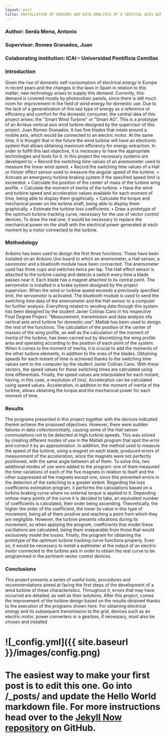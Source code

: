 ```yaml
---
layout: post
title: INSTALLATION OF SENSORS AND DATA ANALYSIS OF A VERTICAL AXIS WIND TURBINE FOR DOMESTIC USE
---
```

### Author: Serda Mena, Antonio
### Supervisor: Romeo Granados, Juan
### Colaborating institution: ICAI – Universidad Pontificia Comillas

### Introduction
Given the rise of domestic self-consumption of electrical energy in Europe in recent years and the changes in the laws in Spain in relation to this matter, new technology arises to supply this demand. Currently, this demand is covered mostly by photovoltaic panels, since there is still much room for improvement in the field of wind energy for domestic use.
Due to the lack of a generalization of this last type of energy as a reference of efficiency and comfort for the domestic consumer, the central idea of this project arises: the "Smart Wind Turbine" or "Smart AG". This is a prototype of an Arrieus vertical axis wind turbine designed by the supervisor of this project: Juan Romeo Granados. It has five blades that rotate around a mobile axis, which would be connected to an electric motor. At the same time, it is thought that in the future the wind turbine will have an electronic system that allows obtaining maximum efficiency for energy extraction.
In order to fulfill this last objective, it is necessary to have the appropriate technologies and tools for it. In this project the necessary systems are developed to:
• Record the switching time values of an anemometer used to measure the linear wind speed.
• Record the switching time values of a Hall or Holzer effect sensor used to measure the angular speed of the turbine.
• Activate an emergency turbine braking system if the specified speed limit is exceeded.
• Calculate the position of the center of mass of the turbine wing profile.
• Calculate the moment of inertia of the turbine.
• Have the wind and turbine speed and acceleration values available for each moment of time, being able to display them graphically.
• Calculate the torque and mechanical power on the turbine shaft, being able to display them graphically.
• Estimate the turbine loss coefficients.
• Draw a prototype of the optimum turbine tracking curve, necessary for the use of vector control devices. To draw the real one, it would be necessary to replace the mechanical power on the shaft with the electrical power generated at each moment by a motor connected to the turbine.

### Methodology
Arduino has been used to design the first three functions. These have been 
installed on an Arduino Uno board to which an anemometer, a Hall sensor, a sevomotor and a bluetooth module have been connected. The anemometer used has three cups and switches twice per lap. The Hall effect sensor is attached to the turbine casing and detects a switch every time a blade passes near it. Each blade has a magnet attached to its central point. The servomotor is installed in a brake system designed by the project supervisor. When the wind or turbine speed exceeds a previously specified limit, the servomotor is activated. The bluetooth module is used to send the switching time data of the anemometer and the Hall sensor to a computer for further analysis. Everything related to sending data through this system has been designed by the student Javier Colinas Cano in his respective Final Degree Project: “Measurement, transmission and data analysis ofa vertical axis wind turbine for domestic use”.
Matlab has been used to design the rest of the functions. The calculation of the position of the center of masses of the wing profile, as well as the calculation of the moment of inertia of the turbine, has been carried out by discretizing the wing profile area and operating according to the position of each point of the system. When it comes to the moment of inertia, it is crucial to add the moments of the other turbine elements, in addition to the ones of the blades. Obtaining speeds for each instant of time is achieved thanks to the switching time values sent to the computer by the student Javier Colinas Cano. With these vectors, the speed values for these switching times are calculated using time differentials. Finally, the speed values are interpolated for each instant, having, in this case, a resolution of [ms]. Acceleration can be calculated using speed values. Acceleration, in addition to the moment of inertia of the turbine, allows obtaining the torque and the mechanical power for each moment of time.

### Results
The programs presented in this project together with the devices indicated therein achieve the proposed objectives. However, there were sudden failures in data collectioninitially, causing some of the Hall sensor commutations not to be detected at high turbine speeds. This was solved by creating different modes of use in the Matlab program that spot the error and correct it by an approximation. In addition, the method used to measure the speed of the turbine, using a magnet on each blade, produced errors of measurement of the acceleration, since the magnets were not perfectly positioned, with the same angle between all of them. To solve this, two additional modes of use were added to the program: one of them measured the time variations of each of the five magnets in relation to itself and the other suppressed all the magnets except one, since this prevented errors in the detection of the switching to a greater extent.
Regarding the loss coefficients estimation program, it performs the calculations based on a turbine braking curve where no external torque is applied to it. Depending onhow many points of the curve it is decided to take, an equivalent number of coefficients is calculated, their order being ascending. Theoretically, the higher the order of the coefficient, the lower its value in this type of movement, being all of them positive and reaching a point from which they are negligible. However, the turbine presents vibrations during its movement, so when applying the program, coefficients that model these oscillations are calculated, being them inseparable from those that would exclusively model the losses.
Finally, the program for obtaining the prototype of the optimum turbine tracking curve functions properly. Even so, it would be necessary to install a wattmeter at the output of an electric motor connected to the turbine axis in order to obtain the real curve to be programmed in the pertinent vector control devices.

### Conclusions
This project presents a series of useful tools, procedures and recommendations aimed at facing the first steps of the development of a wind turbine of these characteristics. Throughout it, errors that may have occurred are detailed, as well as their solutions.
After this project, comes the improvement of the turbine design based on the results obtained thanks to the execution of the programs shown here. For obtaining electrical energy and its subsequent transmission to the grid, devices such as an electric motor, power converters or a gearbox, if necessary, must also be chosen and installed

# ![_config.yml]({{ site.baseurl }}/images/config.png)

# The easiest way to make your first post is to edit this one. Go into /_posts/ and update the Hello World markdown file. For more instructions head over to the [Jekyll Now repository](https://github.com/barryclark/jekyll-now) on GitHub.
